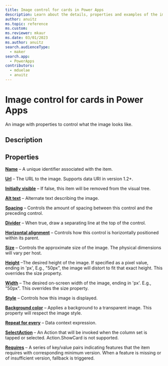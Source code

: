 ```yaml
---
title: Image control for cards in Power Apps
description: Learn about the details, properties and examples of the image control for cards in Power Apps.
author: anuitz
ms.topic: reference
ms.custom: 
ms.reviewer: mkaur
ms.date: 03/01/2023
ms.author: anuitz
search.audienceType:
  - maker
search.app:
  - PowerApps
contributors:
  - mduelae
  - anuitz
---
```


# Image control for cards in Power Apps

An image with properties to control what the image looks like.

## Description


## Properties

**[Name](../control-reference.md#n)** – A unique identifier associated with the item.

**[Url](../control-reference.md#n)** – The URL to the image. Supports data URI in version 1.2+.

**[Initially visible](../control-reference.md#i)** – If false, this item will be removed from the visual tree.

**[Alt text](../control-reference.md#a)** – Alternate text describing the image.

**[Spacing](../control-reference.md#s)** – Controls the amount of spacing between this control and the preceding control.

**[Divider](../control-reference.md#d)** – When true, draw a separating line at the top of the control.

**[Horizontal alignment](../control-reference.md#h)** – Controls how this control is horizontally positioned within its parent.

**[Size](../control-reference.md#s)** – Controls the approximate size of the image. The physical dimensions will vary per host.

**[Height](../control-reference.md#h)** –The desired height of the image. If specified as a pixel value, ending in 'px', E.g., "50px", the image will distort to fit that exact height. This overrides the size property.

**[Width](../control-reference.md#w)** – The desired on-screen width of the image, ending in 'px'. E.g., "50px". This overrides the size property.

**[Style](../control-reference.md#s)** – Controls how this image is displayed.

**[Background color](../control-reference.md#b)** – Applies a background to a transparent image. This property will respect the image style.

**[Repeat for every](../control-reference.md#r)** – Data context expression.

**[SelectAction](../control-reference.md#s)** – An Action that will be invoked when the column set is tapped or selected. Action.ShowCard is not supported.

**[Requires](../control-reference.md#r)** – A series of key/value pairs indicating features that the item requires with corresponding minimum version. When a feature is missing or of insufficient version, fallback is triggered.



